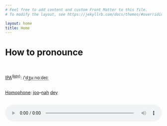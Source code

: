 ```yaml
---
# Feel free to add content and custom Front Matter to this file.
# To modify the layout, see https://jekyllrb.com/docs/themes/#overriding-theme-defaults

layout: home
title: Home
---
```

# How to pronounce<br/><br/>

<a href="https://en.wiktionary.org/wiki/Wiktionary:International_Phonetic_Alphabet" data-type="link" data-id="https://en.wiktionary.org/wiki/Wiktionary:International_Phonetic_Alphabet">IPA</a><sup>(<a href="https://en.wiktionary.org/wiki/Appendix:English_pronunciation" data-type="link" data-id="https://en.wiktionary.org/wiki/Appendix:English_pronunciation">key</a>)</sup>: /<span style="border-bottom:1px dotted"><span title="/ˈ/: primary stress follows">ˈ</span><span title="/dʒ/: 'j' in 'jam'">dʒ</span><span title="/uː/: 'oo' in 'goose'">uː</span><span title="'n' in 'nigh'">n</span><span title="/ɑː/: 'a' in 'father'">ɑː</span><span title="/d/: 'd' in 'dye'">d</span><span title="/eɪː/: 'a' in 'face'">eɪː</span></span><br/><br/>

<a href="https://en.wiktionary.org/wiki/Appendix:Glossary#homophone" data-type="link" data-id="https://en.wiktionary.org/wiki/Appendix:Glossary#homophone">Homophone</a>: <a href="https://en.wiktionary.org/wiki/Joo#English" data-type="link" data-id="https://en.wiktionary.org/wiki/Joo#English">joo</a>&#8211;<a href="https://en.wiktionary.org/wiki/nah#English" data-type="link" data-id="https://en.wiktionary.org/wiki/nah#English">nah</a> <a href="https://en.wiktionary.org/wiki/dey#English" data-type="link" data-id="https://en.wiktionary.org/wiki/dey#English">dey</a><br/><br/>

<audio controls="controls" style="min-width:300px;width:100%"><source src="/assets/files/audio.m4a" type="audio/mpeg">Your browser does not support the audio element.</audio>
<br/>